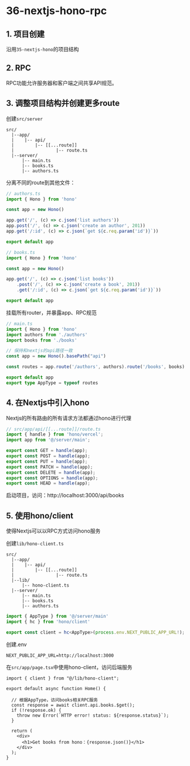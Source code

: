 # 36-nextjs-hono-rpc

## 1. 项目创建

沿用`35-nextjs-hono`的项目结构


## 2. RPC

RPC功能允许服务器和客户端之间共享API规范。


## 3. 调整项目结构并创建更多route

创建`src/server`
```shell
src/
  |--app/
  |    |-- api/
  |        |-- [[...route]]
  |                |-- route.ts
  |--server/
      |-- main.ts
      |-- books.ts
      |-- authors.ts

```

分离不同的route到其他文件：
```ts
// authors.ts
import { Hono } from 'hono'

const app = new Hono()

app.get('/', (c) => c.json('list authors'))
app.post('/', (c) => c.json('create an author', 201))
app.get('/:id', (c) => c.json(`get ${c.req.param('id')}`))

export default app
```
```ts
// books.ts
import { Hono } from 'hono'

const app = new Hono()

app.get('/', (c) => c.json('list books'))
    .post('/', (c) => c.json('create a book', 201))
    .get('/:id', (c) => c.json(`get ${c.req.param('id')}`))

export default app
```

挂载所有router，并暴露app、RPC规范
```ts
// main.ts
import { Hono } from 'hono'
import authors from './authors'
import books from './books'

// 保持和nextjs的api路径一致
const app = new Hono().basePath("api")

const routes = app.route('/authors', authors).route('/books', books)

export default app
export type AppType = typeof routes
```


## 4. 在Nextjs中引入hono

Nextjs的所有路由的所有请求方法都通过hono进行代理

```ts
// src/app/api/[[...route]]/route.ts
import { handle } from 'hono/vercel';
import app from '@/server/main';

export const GET = handle(app);
export const POST = handle(app);
export const PUT = handle(app);
export const PATCH = handle(app);
export const DELETE = handle(app);
export const OPTIONS = handle(app);
export const HEAD = handle(app);
```


启动项目，访问：http://localhost:3000/api/books


## 5. 使用hono/client

使得Nextjs可以以RPC方式访问hono服务

创建`lib/hono-client.ts`

```shell
src/
  |--app/
  |    |-- api/
  |        |-- [[...route]]
  |                |-- route.ts
  |--lib/
      |-- hono-client.ts
  |--server/
      |-- main.ts
      |-- books.ts
      |-- authors.ts

```

```ts
import { AppType } from '@/server/main'
import { hc } from 'hono/client'

export const client = hc<AppType>(process.env.NEXT_PUBLIC_APP_URL!);
```

创建.env
```env
NEXT_PUBLIC_APP_URL=http://localhost:3000
```

在`src/app/page.tsx`中使用hono-client，访问后端服务

```tsx
import { client } from "@/lib/hono-client";

export default async function Home() {

  // 根据AppType，访问books相关RPC服务
  const response = await client.api.books.$get();
  if (!response.ok) {
    throw new Error(`HTTP error! status: ${response.status}`);
  }

  return (
    <div>
      <h1>Get books from hono：{response.json()}</h1>
    </div>
  );
}
```


